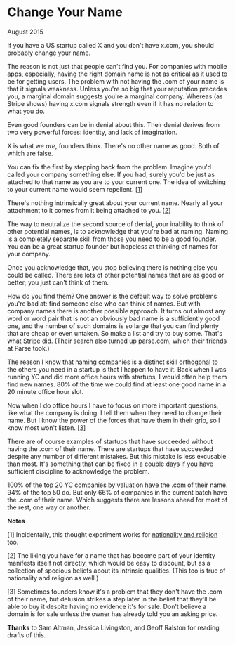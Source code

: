 # Change Your Name

August 2015  
  
If you have a US startup called X and you don't have x.com, you
should probably change your name.  
  
The reason is not just that people can't find you. For companies
with mobile apps, especially, having the right domain name is not
as critical as it used to be for getting users. The problem with
not having the .com of your name is that it signals weakness. Unless
you're so big that your reputation precedes you, a marginal domain
suggests you're a marginal company. Whereas
(as Stripe shows)
having x.com signals strength even if it has no relation to what you
do.  
  
Even good founders can be in denial about this. Their denial derives
from two very powerful forces: identity, and lack of imagination.  
  
X is what we *are*, founders think. There's no other name as good.
Both of which are false.  
  
You can fix the first by stepping back from the problem. Imagine
you'd called your company something else. If you had, surely you'd
be just as attached to that name as you are to your current one.
The idea of switching to your current name would seem repellent.
[[1](#f1n)]  
  
There's nothing intrinsically great about your current name. Nearly
all your attachment to it comes from it being attached to you.
[[2](#f1n)]  
  
The way to neutralize the second source of denial, your inability
to think of other potential names, is to acknowledge that you're
bad at naming. Naming is a completely separate skill from those
you need to be a good founder. You can be a great startup founder
but hopeless at thinking of names for your company.  
  
Once you acknowledge that, you stop believing there is nothing else
you could be called. There are lots of other potential names that
are as good or better; you just can't think of them.  
  
How do you find them? One answer is the default way to solve
problems you're bad at: find someone else who can think of names.
But with company names there is another possible
approach. It turns out almost any word or word pair that is not
an obviously bad name is a sufficiently good one, and the number
of such domains is so large that you can find plenty that are cheap
or even untaken. So make a list and try to buy some. That's what
[Stripe](http://www.quora.com/How-did-Stripe-come-up-with-its-name?share=1) 
did. (Their search also turned up parse.com, which their
friends at Parse took.)  
  
The reason I know that naming companies is a distinct skill orthogonal
to the others you need in a startup is that I happen to have it.
Back when I was running YC and did more office hours with startups,
I would often help them find new names. 80% of the time we could
find at least one good name in a 20 minute office hour slot.  
  
Now when I do office hours I have to focus on more important
questions, like what the company is doing. I tell them when they
need to change their name. But I know the power of the forces that
have them in their grip, so I know most won't listen. 
[[3](#f1n)]  
  
There are of course examples of startups that have succeeded without
having the .com of their name. There are startups that have succeeded despite any
number of different mistakes. But this mistake is less excusable
than most. It's something that can be fixed in a couple days if
you have sufficient discipline to acknowledge the problem.  
  
100% of the top 20 YC companies by valuation have the .com of their
name. 94% of the top 50 do. But only 66% of companies in the current
batch have the .com of their name. Which suggests there are lessons
ahead for most of the rest, one way or another.  
  
  
  
  
  

**Notes**  
  
[1]
Incidentally, this thought experiment works for
[nationality and religion](identity.html) too.  
  
[2]
The liking you have for a name that has become part of your
identity manifests itself not directly, which would be easy to
discount, but as a collection of specious beliefs about its intrinsic
qualities. (This too is true of nationality and religion as well.)  
  
[3]
Sometimes founders know it's a problem that they don't have
the .com of their name, but delusion strikes a step later in the belief that they'll
be able to buy it despite having no evidence it's for sale. Don't
believe a domain is for sale unless the owner has already told you
an asking price.  
  

**Thanks** to Sam Altman, Jessica Livingston, and Geoff Ralston
for reading drafts of this.  
  
